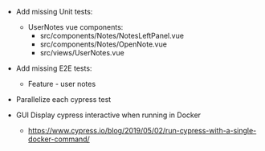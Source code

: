- Add missing Unit tests:
    - UserNotes vue components:
        - src/components/Notes/NotesLeftPanel.vue
        - src/components/Notes/OpenNote.vue
        - src/views/UserNotes.vue
- Add missing E2E tests:
    - Feature - user notes

- Parallelize each cypress test

- GUI Display cypress interactive when running in Docker
    - https://www.cypress.io/blog/2019/05/02/run-cypress-with-a-single-docker-command/
